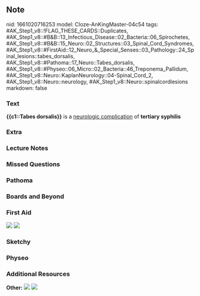 ## Note
nid: 1661020716253
model: Cloze-AnKingMaster-04c54
tags: #AK_Step1_v8::!FLAG_THESE_CARDS::Duplicates, #AK_Step1_v8::#B&B::13_Infectious_Disease::02_Bacteria::06_Spirochetes, #AK_Step1_v8::#B&B::15_Neuro::02_Structures::03_Spinal_Cord_Syndromes, #AK_Step1_v8::#FirstAid::12_Neuro_&_Special_Senses::03_Pathology::24_Spinal_lesions::tabes_dorsalis, #AK_Step1_v8::#Pathoma::17_Neuro::Tabes_dorsalis, #AK_Step1_v8::#Physeo::06_Micro::02_Bacteria::46_Treponema_Pallidum, #AK_Step1_v8::Neuro::KaplanNeurology::04-Spinal_Cord_2, #AK_Step1_v8::Neuro::neurology, #AK_Step1_v8::Neuro::spinalcordlesions
markdown: false

### Text
<div>
  <b>{{c1::Tabes dorsalis}}</b> is a <u>neurologic complication</u>
  of <b>tertiary syphilis</b>
</div>

### Extra


### Lecture Notes


### Missed Questions


### Pathoma


### Boards and Beyond


### First Aid
<img src="tmpplUDyq.png"> <img src="tmpmt1mr1.png">

### Sketchy


### Physeo


### Additional Resources
<b>Other:</b> <img src="tmpqv4KhQ.png"> <img src="tmpR7fSIt.png">
